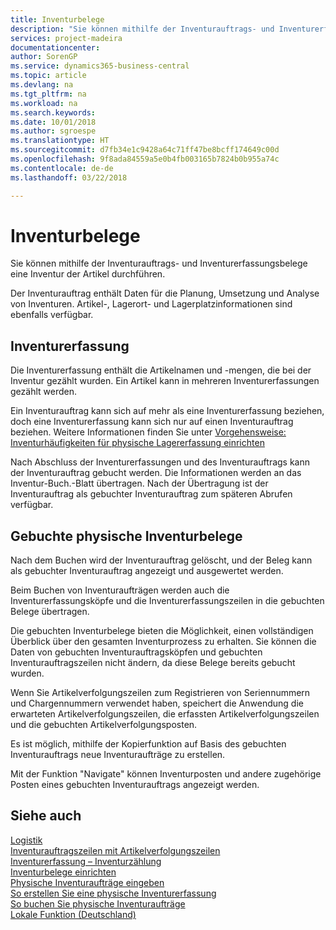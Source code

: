```yaml
---
title: Inventurbelege
description: "Sie können mithilfe der Inventurauftrags- und Inventurerfassungsbelege eine Inventur der Artikel durchführen."
services: project-madeira
documentationcenter: 
author: SorenGP
ms.service: dynamics365-business-central
ms.topic: article
ms.devlang: na
ms.tgt_pltfrm: na
ms.workload: na
ms.search.keywords: 
ms.date: 10/01/2018
ms.author: sgroespe
ms.translationtype: HT
ms.sourcegitcommit: d7fb34e1c9428a64c71ff47be8bcff174649c00d
ms.openlocfilehash: 9f8ada84559a5e0b4fb003165b7824b0b955a74c
ms.contentlocale: de-de
ms.lasthandoff: 03/22/2018

---
```

# <a name="physical-inventory-documents"></a>Inventurbelege
Sie können mithilfe der Inventurauftrags- und Inventurerfassungsbelege eine Inventur der Artikel durchführen.  

Der Inventurauftrag enthält Daten für die Planung, Umsetzung und Analyse von Inventuren. Artikel-, Lagerort- und Lagerplatzinformationen sind ebenfalls verfügbar.  

## <a name="physical-inventory-recording"></a>Inventurerfassung  
Die Inventurerfassung enthält die Artikelnamen und -mengen, die bei der Inventur gezählt wurden. Ein Artikel kann in mehreren Inventurerfassungen gezählt werden.  

Ein Inventurauftrag kann sich auf mehr als eine Inventurerfassung beziehen, doch eine Inventurerfassung kann sich nur auf einen Inventurauftrag beziehen. Weitere Informationen finden Sie unter [Vorgehensweise: Inventurhäufigkeiten für physische Lagererfassung einrichten](physical-inventory-recording-counting-physical-inventory.md)  

Nach Abschluss der Inventurerfassungen und des Inventurauftrags kann der Inventurauftrag gebucht werden. Die Informationen werden an das Inventur-Buch.-Blatt übertragen. Nach der Übertragung ist der Inventurauftrag als gebuchter Inventurauftrag zum späteren Abrufen verfügbar.  

## <a name="posted-physical-inventory-documents"></a>Gebuchte physische Inventurbelege  
Nach dem Buchen wird der Inventurauftrag gelöscht, und der Beleg kann als gebuchter Inventurauftrag angezeigt und ausgewertet werden.  

Beim Buchen von Inventuraufträgen werden auch die Inventurerfassungsköpfe und die Inventurerfassungszeilen in die gebuchten Belege übertragen.  

Die gebuchten Inventurbelege bieten die Möglichkeit, einen vollständigen Überblick über den gesamten Inventurprozess zu erhalten. Sie können die Daten von gebuchten Inventurauftragsköpfen und gebuchten Inventurauftragszeilen nicht ändern, da diese Belege bereits gebucht wurden.  

Wenn Sie Artikelverfolgungszeilen zum Registrieren von Seriennummern und Chargennummern verwendet haben, speichert die Anwendung die erwarteten Artikelverfolgungszeilen, die erfassten Artikelverfolgungszeilen und die gebuchten Artikelverfolgungsposten.  

Es ist möglich, mithilfe der Kopierfunktion auf Basis des gebuchten Inventurauftrags neue Inventuraufträge zu erstellen.  

Mit der Funktion "Navigate" können Inventurposten und andere zugehörige Posten eines gebuchten Inventurauftrags angezeigt werden.  

## <a name="see-also"></a>Siehe auch  
 [Logistik](../../warehouse-manage-warehouse.md)   
 [Inventurauftragszeilen mit Artikelverfolgungszeilen](physical-inventory-order-lines-with-item-tracking-lines.md)   
 [Inventurerfassung – Inventurzählung](physical-inventory-recording-counting-physical-inventory.md)   
 [Inventurbelege einrichten](how-to-set-up-physical-inventory-documents.md)   
 [Physische Inventuraufträge eingeben](how-to-enter-physical-inventory-orders.md)   
 [So erstellen Sie eine physische Inventurerfassung](how-to-create-a-physical-inventory-recording.md)   
 [So buchen Sie physische Inventuraufträge](how-to-post-physical-inventory-orders.md)   
 [Lokale Funktion (Deutschland)](germany-local-functionality.md)

